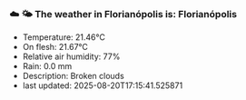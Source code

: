 ### ☁️ 🌤️  The weather in Florianópolis is: Florianópolis

- Temperature: 21.46°C
- On flesh: 21.67°C
- Relative air humidity: 77%
- Rain: 0.0 mm
- Description: Broken clouds
- last updated: 2025-08-20T17:15:41.525871
